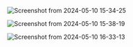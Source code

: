 ![Screenshot from 2024-05-10 15-34-25](https://github.com/171909771/deep-learning/assets/41554601/2f05c48f-97ba-44a9-b300-039e709891a7)

![Screenshot from 2024-05-10 15-38-19](https://github.com/171909771/deep-learning/assets/41554601/2cc4dcdf-b026-4347-8c38-bb081e08d073)

![Screenshot from 2024-05-10 16-33-13](https://github.com/171909771/deep-learning/assets/41554601/3bf472f0-a88e-4aed-80ec-634cafa63a05)


